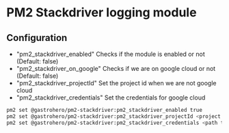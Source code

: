 # PM2 Stackdriver logging module

## Configuration

 * "pm2_stackdriver_enabled" Checks if the module is enabled or not (Default: false)
 * "pm2_stackdriver_on_google" Checks if we are on google cloud or not (Default: false)
 * "pm2_stackdriver_projectId" Set the project id when we are not google cloud 
 * "pm2_stackdriver_credentials" Set the credentials for google cloud

```sh
pm2 set @gastrohero/pm2-stackdriver:pm2_stackdriver_enabled true
pm2 set @gastrohero/pm2-stackdriver:pm2_stackdriver_projectId <project id>
pm2 set @gastrohero/pm2-stackdriver:pm2_stackdriver_credentials <path to service account json>
```

